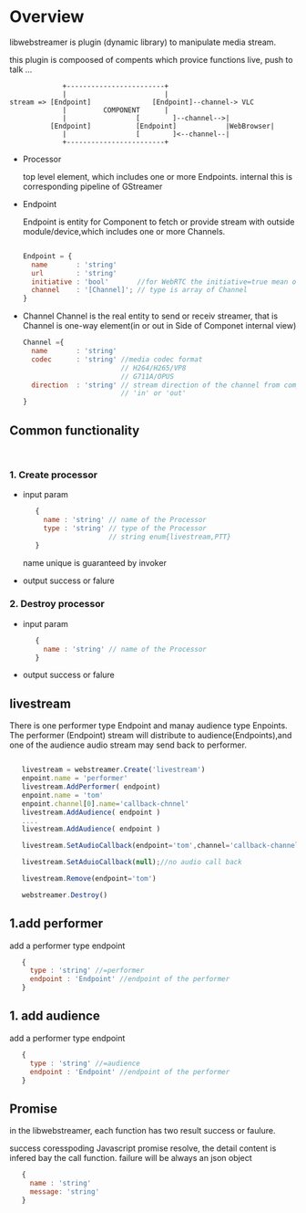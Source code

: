 # Overview

libwebstreamer is plugin (dynamic library) to manipulate media stream.

this plugin is compoosed of compents which provice functions live, push to talk ... 

```
             +------------------------+
             |                        |
stream => [Endpoint]               [Endpoint]--channel-> VLC     
             |         COMPONENT      |
             |                 [        ]--channel-->|
          [Endpoint]           [Endpoint]            |WebBrowser|
             |                 [        ]<--channel--|  
             +------------------------+
```

* Processor 

  top level element, which includes one or more Endpoints. internal this is corresponding pipeline of GStreamer

* Endpoint

  Endpoint is entity for Component to fetch or provide stream with outside module/device,which includes one or more Channels.

  ```javascript

  Endpoint = {
    name       : 'string'
    url        : 'string'
    initiative : 'bool'       //for WebRTC the initiative=true mean offer sender
    channel    : '[Channel]'; // type is array of Channel
  }
  ```

* Channel
  Channel is the real entity to send or receiv streamer, that is Channel is one-way element(in or out in Side of Componet internal view)

  ```javascript
  Channel ={
    name       : 'string'
    codec      : 'string' //media codec format 
                          // H264/H265/VP8
                          // G711A/OPUS
    direction  : 'string' // stream direction of the channel from component inter view.
                          // 'in' or 'out'                         
  }
  ```
## Common functionality 

```javascript
   
```

### 1. Create processor
  
  * input param

    ```javascript
       {
         name : 'string' // name of the Processor
         type : 'string' // type of the Processor
                         // string enum{livestream,PTT}        
       }
    ```
    name unique is guaranteed by invoker

  * output
    success or falure

### 2. Destroy processor
  * input param
    ```javascript
       {
         name : 'string' // name of the Processor
       }
    ```
  * output
    success or falure

## livestream

There is one performer type Endpoint and manay audience type Enpoints. The performer (Endpoint) stream will distribute to audience(Endpoints),and one of the audience audio stream may send back to performer.

```javascript

   livestream = webstreamer.Create('livestream')
   enpoint.name = 'performer'
   livestream.AddPerformer( endpoint)
   enpoint.name = 'tom'
   enpoint.channel[0].name='callback-chnnel'
   livestream.AddAudience( endpoint )
   ....
   livestream.AddAudience( endpoint )

   livestream.SetAudioCallback(endpoint='tom',channel='callback-channel') //set tom as the audio call back one

   livestream.SetAduioCallback(null);//no audio call back

   livestream.Remove(endpoint='tom')

   webstreamer.Destroy()

```
## 1.add performer

add a performer type endpoint

```javascript 
   {
     type : 'string' //=performer
     endpoint : 'Endpoint' //endpoint of the performer
   }
```
## 1. add audience

add a performer type endpoint

```javascript 
   {
     type : 'string' //=audience
     endpoint : 'Endpoint' //endpoint of the performer
   }
```


## Promise

in the libwebstreamer, each function has two result success or faulure.

success coresspoding Javascript promise resolve, the detail content is infered bay the call function. failure will be always an json object
```javascript
   {
     name : 'string' 
     message: 'string' 
   }
